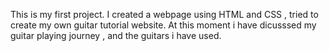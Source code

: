 This is my first project.
 I created a webpage using HTML and CSS , tried to create my own guitar tutorial website.
 At this moment i have dicusssed my guitar playing journey , and the guitars i have used.
 
